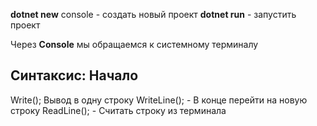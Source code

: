 **dotnet new** console - создать новый проект
**dotnet run** - запустить проект

Через **Console** мы обращаемся к системному терминалу


## Синтаксис: Начало ##
Write(); Вывод в одну строку
WriteLine(); - В конце перейти на новую строку
ReadLine(); - Считать строку из терминала